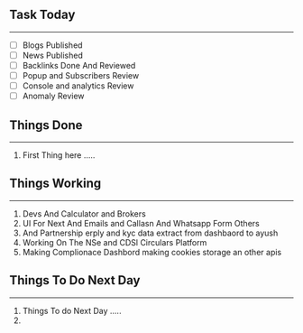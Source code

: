 
## Task Today
---
- [ ] Blogs Published
- [ ] News Published
- [ ] Backlinks Done And Reviewed
- [ ] Popup and Subscribers Review
- [ ] Console and analytics Review 
- [ ] Anomaly Review

## Things Done 
---
1.  First Thing here .....

## Things Working
---
1. Devs And Calculator and Brokers 
2. UI For Next And Emails and Callasn And Whatsapp Form Others 
3. And Partnership erply and kyc data extract from dashbaord to ayush 
4. Working On The NSe and CDSl Circulars Platform 
5. Making Complionace Dashbord making cookies storage an other apis 

## Things To Do Next Day 
---
1.  Things To do Next Day .....
2. 




